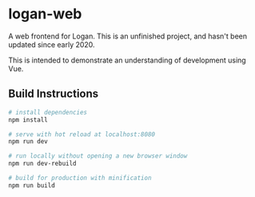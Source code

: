 # logan-web

A web frontend for Logan. This is an unfinished project, and hasn't been updated since early 2020.

This is intended to demonstrate an understanding of development using Vue.

## Build Instructions

``` bash
# install dependencies
npm install

# serve with hot reload at localhost:8080
npm run dev

# run locally without opening a new browser window
npm run dev-rebuild

# build for production with minification
npm run build
```
